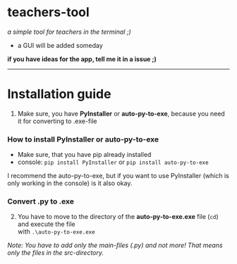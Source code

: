 # teachers-tool

_a simple tool for teachers in the terminal ;)_

- a GUI will be added someday

**if you have ideas for the app, tell me it in a issue ;)**

<hr>

# Installation guide

1. Make sure, you have **PyInstaller** or **auto-py-to-exe**, because you need it 
   for converting to .exe-file

### How to install PyInstaller or auto-py-to-exe

- Make sure, that you have pip already installed
- console: `pip install PyInstaller` or `pip install auto-py-to-exe`

I recommend the auto-py-to-exe, but if you want to use PyInstaller (which is only working in the console)
is it also okay.

### Convert .py to .exe

2. You have to move to the directory of the **auto-py-to-exe.exe** file (`cd`) and execute the file <br>
with `.\auto-py-to-exe.exe`

_Note: You have to add only the main-files (.py) and not more! That means only the files in the src-directory._